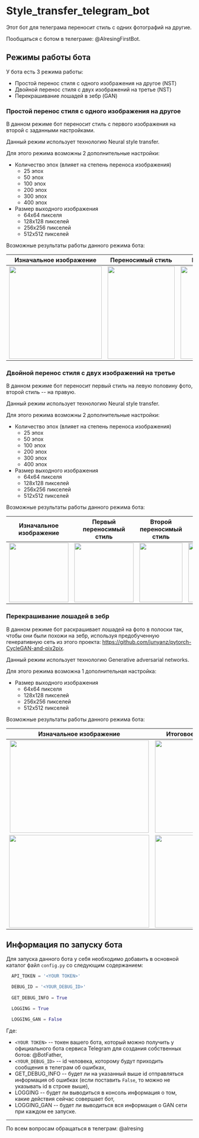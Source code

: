 # Style_transfer_telegram_bot
Этот бот для телеграма переносит стиль с одних фотографий на другие.

Пообщаться с ботом в телеграме: @AlresingFirstBot.

## Режимы работы бота

У бота есть 3 режима работы:
- Простой перенос стиля с одного изображения на другое (NST)
- Двойной перенос стиля с двух изображений на третье (NST)
- Перекрашивание лошадей в зебр (GAN)

### Простой перенос стиля с одного изображения на другое
В данном режиме бот переносит стиль с первого изображения на второй с заданными настройками.

Данный режим использует технологию Neural style transfer.

Для этого режима возможны 2 дополнительные настройки:
- Количество эпох (влияет на степень переноса изображения)
  - 25 эпох
  - 50 эпох
  - 100 эпох
  - 200 эпох
  - 300 эпох
  - 400 эпох
- Размер выходного изображения
  - 64х64 пикселя
  - 128х128 пикселей
  - 256х256 пикселей
  - 512х512 пикселей
  
Возможные результаты работы данного режима бота:

Изначальное изображение    |  Переносимый стиль        |  Итоговое изображение
:-------------------------:|:-------------------------:|:-------------------------:
<img src="https://github.com/alresin/Style_transfer_telegram_bot/blob/master/images/corgi.jpg" height="250" width="250">  |  <img src="https://github.com/alresin/Style_transfer_telegram_bot/blob/master/images/style_1.jpg" height="250" width="181">  |   <img src="https://github.com/alresin/Style_transfer_telegram_bot/blob/master/images/corgi_st_1.jpeg" height="250"  width="250">


### Двойной перенос стиля с двух изображений на третье
В данном режиме бот переносит первый стиль на левую половину фото, второй стиль -- на правую.

Данный режим использует технологию Neural style transfer.

Для этого режима возможны 2 дополнительные настройки:
- Количество эпох (влияет на степень переноса изображения)
  - 25 эпох
  - 50 эпох
  - 100 эпох
  - 200 эпох
  - 300 эпох
  - 400 эпох
- Размер выходного изображения
  - 64х64 пикселя
  - 128х128 пикселей
  - 256х256 пикселей
  - 512х512 пикселей
  
Возможные результаты работы данного режима бота:
  
Изначальное изображение    |  Первый переносимый стиль |  Второй переносимый стиль |  Итоговое изображение
:-------------------------:|:-------------------------:|:-------------------------:|:-------------------------:
<img src="https://github.com/alresin/Style_transfer_telegram_bot/blob/master/images/corgi.jpg" height="160" width="160">  |  <img src="https://github.com/alresin/Style_transfer_telegram_bot/blob/master/images/style_2.jpg" height="160" width="160">  |   <img src="https://github.com/alresin/Style_transfer_telegram_bot/blob/master/images/style_1.jpg" height="160" width="116">  |  <img src="https://github.com/alresin/Style_transfer_telegram_bot/blob/master/images/corgi_st_2.jpeg" height="160" width="160">

  
### Перекрашивание лошадей в зебр
В данном режиме бот раскрашивает лошадей на фото в полоски так, чтобы они были похожи на зебр, используя предобученную генеративную сеть из этого проекта: https://github.com/junyanz/pytorch-CycleGAN-and-pix2pix.

Данный режим использует технологию Generative adversarial networks.

Для этого режима возможна 1 дополнительная настройка:
- Размер выходного изображения
  - 64х64 пикселя
  - 128х128 пикселей
  - 256х256 пикселей
  - 512х512 пикселей
  
Возможные результаты работы данного режима бота:

Изначальное изображение    |  Итоговое изображение
:-------------------------:|:-------------------------:
<img src="https://github.com/alresin/Style_transfer_telegram_bot/blob/master/images/horse_1.jpg" height="250" width="375">  |  <img src="https://github.com/alresin/Style_transfer_telegram_bot/blob/master/images/zebra_1.jpeg" height="250"  width="250">
<img src="https://github.com/alresin/Style_transfer_telegram_bot/blob/master/images/horse_2.jpg" height="250" width="378">  |  <img src="https://github.com/alresin/Style_transfer_telegram_bot/blob/master/images/zebra_2.jpeg" height="250"  width="250">


## Информация по запуску бота
Для запуска данного бота у себя необходимо добавить в основной каталог файл `config.py` со следующим содержанием:
```Python
  API_TOKEN = '<YOUR TOKEN>'

  DEBUG_ID = '<YOUR_DEBUG_ID>'
  
  GET_DEBUG_INFO = True

  LOGGING = True

  LOGGING_GAN = False
```

Где:
- `<YOUR TOKEN>` -- токен вашего бота, который можно получить у официального бота сервиса Telegram для создания собственных ботов: @BotFather,
- `<YOUR_DEBUG_ID>` -- id человека, которому будут приходить сообщения в телеграм об ошибках,
- GET_DEBUG_INFO -- будет ли на указанный выше id отправляться информация об ошибках (если поставить `False`, то можно не указывать id в строке выше),
- LOGGING -- будет ли выводиться в консоль информация о том, какие действия сейчас совершает бот,
- LOGGING_GAN -- будет ли выводиться вся информация о GAN сети при каждом ее запуске.

_____

По всем вопросам обращаться в телеграм: @alresing